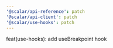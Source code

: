 ```yaml
---
'@scalar/api-reference': patch
'@scalar/api-client': patch
'@scalar/use-hooks': patch
---
```


feat(use-hooks): add useBreakpoint hook
